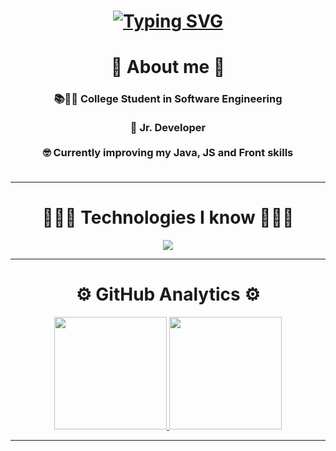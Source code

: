 <h1 align="center">
  <a href="https://git.io/typing-svg"><img src="https://readme-typing-svg.demolab.com?font=Lora&size=35&duration=3000&pause=2000&color=000000&center=true&vCenter=true&random=false&width=435&lines=%F0%9F%91%8B+Hello%2C+I+am+Manuel!+%F0%9F%91%8B" alt="Typing SVG" /></a>
</h1>

<h1 align="center">
  👀 About me 👀
  <br>
</h1>

<h3 align="center">
  📚👨‍💻 College Student in Software Engineering<br><br>
  🚁 Jr. Developer<br><br>
  🤓 Currently improving my Java, JS and Front skills<br><br>
  <hr>
</h3>

<h1 align="center">
  👨🏻‍💻 Technologies I know 👨🏻‍💻
</h1>

<p align="center">
  <a href="https://skillicons.dev">
    <img src="https://skillicons.dev/icons?i=java,py,html,css,js,androidstudio,arduino,blender,bootstrap,figma,firebase,git,github,idea,kotlin,mongodb,mysql,notion,ps,postman,r,sklearn,tensorflow,vscode&perline=12" />
  </a>
</p>
<hr>

<h1 align="center">
  ⚙️ GitHub Analytics ⚙️
</h1>

<!--
<p align="center">
<a href="https://github.com/ManyFlez162">
  <img height="180em" src="https://github-readme-stats-eight-theta.vercel.app/api?username=ManyFlez162&show_icons=true&theme=algolia&include_all_commits=true&count_private=true"/>
  <img height="180em" src="https://github-readme-stats-eight-theta.vercel.app/api/top-langs/?username=ManyFlez162&layout=compact&langs_count=8&theme=algolia"/>
</a>
</p>
-->

<p align="center">
<a href="https://github.com/ManyFlez162">
  <img height="180em" src="https://github-readme-stats.vercel.app/api?username=ManyFlez162&show_icons=true&theme=transparent"/>
  <img height="180em" src="https://github-readme-stats.vercel.app/api/top-langs/?username=ManyFlez162&layout=donut"/>
</a>
</p>
<hr>

